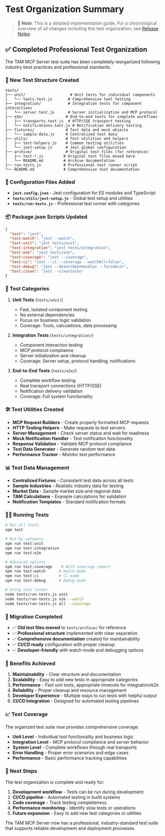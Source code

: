 # Test Organization Summary

> **📝 Note**: This is a detailed implementation guide. For a chronological overview of all changes including this test organization, see [Release Notes](RELEASE-NOTES.md).

## ✅ Completed Professional Test Organization

The TAM MCP Server test suite has been completely reorganized following industry best practices and professional standards.

### 📁 New Test Structure Created

```
tests/
├── unit/                    # Unit tests for individual components
│   └── tools.test.js       # Comprehensive tool testing
├── integration/            # Integration tests for component interactions  
│   └── server.test.js      # Server initialization and MCP protocol
├── e2e/                   # End-to-end tests for complete workflows
│   ├── transports.test.js  # HTTP/SSE transport testing
│   └── notifications.test.js # Notification delivery testing
├── fixtures/              # Test data and mock objects
│   └── sample-data.js     # Centralized test data
├── utils/                 # Test utilities and helpers
│   ├── test-helpers.js    # Common testing utilities
│   └── jest-setup.js      # Jest global configuration
├── archive/               # Original test files (for reference)
│   ├── test-*.js         # Original test files moved here
│   └── README.md         # Archive documentation
├── run-tests.js          # Professional test runner script
└── README.md             # Comprehensive test documentation
```

### 🔧 Configuration Files Added

- **`jest.config.json`** - Jest configuration for ES modules and TypeScript
- **`tests/utils/jest-setup.js`** - Global test setup and utilities
- **`tests/run-tests.js`** - Professional test runner with categories

### 📦 Package.json Scripts Updated

```json
{
  "test": "jest",
  "test:watch": "jest --watch",
  "test:unit": "jest tests/unit",
  "test:integration": "jest tests/integration", 
  "test:e2e": "jest tests/e2e",
  "test:coverage": "jest --coverage",
  "test:ci": "jest --ci --coverage --watchAll=false",
  "test:debug": "jest --detectOpenHandles --forceExit",
  "test:clean": "jest --clearCache"
}
```

### 🧪 Test Categories

1. **Unit Tests** (`tests/unit/`)
   - Fast, isolated component testing
   - No external dependencies
   - Focus on business logic validation
   - Coverage: Tools, calculations, data processing

2. **Integration Tests** (`tests/integration/`)
   - Component interaction testing
   - MCP protocol compliance
   - Server initialization and cleanup
   - Coverage: Server setup, protocol handling, notifications

3. **End-to-End Tests** (`tests/e2e/`)
   - Complete workflow testing
   - Real transport connections (HTTP/SSE)
   - Notification delivery validation
   - Coverage: Full system functionality

### 🛠 Test Utilities Created

- **MCP Request Builders** - Create properly formatted MCP requests
- **HTTP Testing Helpers** - Make requests to test servers
- **Server Management** - Check server status and wait for readiness
- **Mock Notification Handler** - Test notification functionality
- **Response Validation** - Validate MCP protocol compliance
- **Test Data Generator** - Generate random test data
- **Performance Tracker** - Monitor test performance

### 📊 Test Data Management

- **Centralized Fixtures** - Consistent test data across all tests
- **Sample Industries** - Realistic industry data for testing
- **Market Data** - Sample market size and regional data
- **TAM Calculations** - Example calculations for validation
- **Notification Templates** - Standard notification formats

### 🏃‍♂️ Running Tests

```bash
# Run all tests
npm test

# Run by category
npm run test:unit
npm run test:integration  
npm run test:e2e

# Advanced options
npm run test:coverage    # With coverage report
npm run test:watch      # Watch mode
npm run test:ci         # CI mode
npm run test:debug      # Debug mode

# Using test runner
node tests/run-tests.js unit
node tests/run-tests.js e2e --watch
node tests/run-tests.js all --coverage
```

### 🔄 Migration Completed

- ✅ **Old test files moved** to `tests/archive/` for reference
- ✅ **Professional structure** implemented with clear separation
- ✅ **Comprehensive documentation** created for maintainability
- ✅ **CI/CD ready** configuration with proper cleanup
- ✅ **Developer-friendly** with watch mode and debugging options

### 🎯 Benefits Achieved

1. **Maintainability** - Clear structure and documentation
2. **Scalability** - Easy to add new tests in appropriate categories
3. **Performance** - Fast unit tests, appropriate timeouts for integration/e2e
4. **Reliability** - Proper cleanup and resource management
5. **Developer Experience** - Multiple ways to run tests with helpful output
6. **CI/CD Integration** - Designed for automated testing pipelines

### 📈 Test Coverage

The organized test suite now provides comprehensive coverage:

- **Unit Level** - Individual tool functionality and business logic
- **Integration Level** - MCP protocol compliance and server behavior  
- **System Level** - Complete workflows through real transports
- **Error Handling** - Proper error scenarios and edge cases
- **Performance** - Basic performance tracking capabilities

### 🚀 Next Steps

The test organization is complete and ready for:
1. **Development workflow** - Tests can be run during development
2. **CI/CD pipeline** - Automated testing in build systems
3. **Code coverage** - Track testing completeness
4. **Performance monitoring** - Identify slow tests or operations
5. **Future expansion** - Easy to add new test categories or utilities

The TAM MCP Server now has a professional, industry-standard test suite that supports reliable development and deployment processes.
